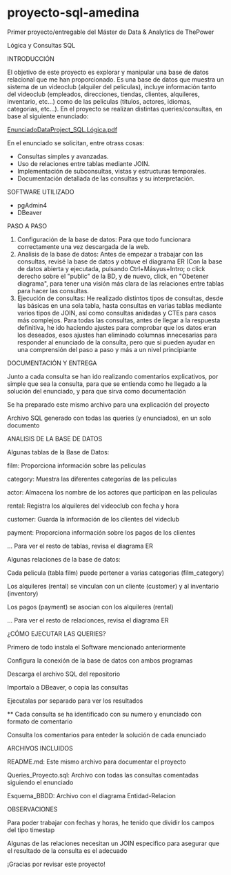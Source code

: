 # proyecto-sql-amedina
Primer proyecto/entregable del Máster de Data &amp; Analytics de ThePower

Lógica y Consultas SQL

INTRODUCCIÓN 

  El objetivo de este proyecto es explorar y manipular una base de datos relacional que me han proporcionado. Es una base de datos que muestra un sistema de un videoclub (alquiler del peliculas), incluye     información tanto del videoclub (empleados, direcciones, tiendas, clientes, alquileres, inventario, etc...) como de las peliculas (titulos, actores, idiomas, categorias, etc...). En el proyecto se realizan distintas queries/consultas, en base al siguiente enunciado:

[EnunciadoDataProject_SQL.Lógica.pdf](https://github.com/user-attachments/files/18040737/EnunciadoDataProject_SQL.Logica.pdf)

En el enunciado se solicitan, entre otrass cosas:

  - Consultas simples y avanzadas.
  - Uso de relaciones entre tablas mediante JOIN.
  - Implementación de subconsultas, vistas y estructuras temporales.
  - Documentación detallada de las consultas y su interpretación.

SOFTWARE UTILIZADO

  - pgAdmin4
  - DBeaver
    
PASO A PASO

  1. Configuración de la base de datos: Para que todo funcionara correctamente una vez descargada de la web.
  2. Analisis de la base de datos: Antes de empezar a trabajar con las consultas, revisé la base de datos y obtuve el diagrama ER (Con la base de datos abierta y ejecutada, pulsando Ctrl+Másyus+Intro; o click derecho sobre el "public" de la BD, y de nuevo, click, en "Obetener diagrama", para tener una visión más clara de las relaciones entre tablas para hacer las consultas.
  3. Ejecución de consultas: He realizado distintos tipos de consultas, desde las básicas en una sola tabla, hasta consultas en varias tablas mediante varios tipos de JOIN, así como consultas anidadas y CTEs     para casos más complejos. Para todas las consultas, antes de llegar a la respuesta definitiva, he ido haciendo ajustes para comprobar que los datos eran los deseados, esos ajustes han eliminado columnas innecesarias para responder al enunciado de la consulta, pero que si pueden ayudar en una comprensión del paso a paso y más a un nivel principiante

DOCUMENTACIÓN Y ENTREGA

  Junto a cada consulta se han ido realizando comentarios explicativos, por simple que sea la consulta, para que se entienda como he llegado a la solución del enunciado, y para que sirva como documentación

  Se ha preparado este mismo archivo para una explicación del proyecto

  Archivo SQL generado con todas las queries (y enunciados), en un solo documento

ANALISIS DE LA BASE DE DATOS

  Algunas tablas de la Base de Datos:

  film: Proporciona información sobre las peliculas

  category: Muestra las diferentes categorías de las peliculas

  actor: Almacena los nombre de los actores que participan en las peliculas

  rental: Registra los alquileres del videoclub con fecha y hora

  customer: Guarda la información de los clientes del videclub

  payment: Proporciona información sobre los pagos de los clientes

  ... Para ver el resto de tablas, revisa el diagrama ER

Algunas relaciones de la base de datos:

  Cada pelicula (tabla film) puede pertener a varias categorias (film_category)

  Los alquileres (rental) se vinculan con un cliente (customer) y al inventario (inventory)

  Los pagos (payment) se asocian con los alquileres (rental)

  ... Para ver el resto de relacionces, revisa el diagrama ER

¿CÓMO EJECUTAR LAS QUERIES?

  Primero de todo instala el Software mencionado anteriormente

  Configura la conexión de la base de datos con ambos programas

  Descarga el archivo SQL del repositorio

  Importalo a DBeaver, o copia las consultas

  Ejecutalas por separado para ver los resultados

  ** Cada consulta se ha identificado con su numero y enunciado con formato de comentario

  Consulta los comentarios para enteder la solución de cada enunciado

ARCHIVOS INCLUIDOS

  README.md: Este mismo archivo para documentar el proyecto
  
  Queries_Proyecto.sql: Archivo con todas las consultas comentadas siguiendo el enunciado 
  
  Esquema_BBDD: Archivo con el diagrama Entidad-Relacion

OBSERVACIONES

  Para poder trabajar con fechas y horas, he tenido que dividir los campos del tipo timestap

  Algunas de las relaciones necesitan un JOIN especifico para asegurar que el resultado de la consulta es el adecuado

¡Gracias por revisar este proyecto!
